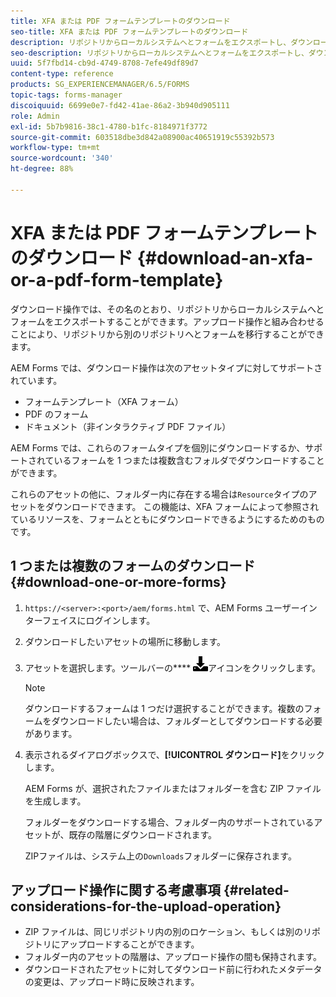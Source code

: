```yaml
---
title: XFA または PDF フォームテンプレートのダウンロード
seo-title: XFA または PDF フォームテンプレートのダウンロード
description: リポジトリからローカルシステムへとフォームをエクスポートし、ダウンロードされたフォームを新しいリポジトリに移行することができます。
seo-description: リポジトリからローカルシステムへとフォームをエクスポートし、ダウンロードされたフォームを新しいリポジトリに移行することができます。
uuid: 5f7fbd14-cb9d-4749-8708-7efe49df89d7
content-type: reference
products: SG_EXPERIENCEMANAGER/6.5/FORMS
topic-tags: forms-manager
discoiquuid: 6699e0e7-fd42-41ae-86a2-3b940d905111
role: Admin
exl-id: 5b7b9816-38c1-4780-b1fc-8184971f3772
source-git-commit: 603518dbe3d842a08900ac40651919c55392b573
workflow-type: tm+mt
source-wordcount: '340'
ht-degree: 88%

---
```


# XFA または PDF フォームテンプレートのダウンロード {#download-an-xfa-or-a-pdf-form-template}

ダウンロード操作では、その名のとおり、リポジトリからローカルシステムへとフォームをエクスポートすることができます。アップロード操作と組み合わせることにより、リポジトリから別のリポジトリへとフォームを移行することができます。

AEM Forms では、ダウンロード操作は次のアセットタイプに対してサポートされています。

* フォームテンプレート（XFA フォーム）
* PDF のフォーム
* ドキュメント（非インタラクティブ PDF ファイル）

AEM Forms では、これらのフォームタイプを個別にダウンロードするか、サポートされているフォームを 1 つまたは複数含むフォルダでダウンロードすることができます。

これらのアセットの他に、フォルダー内に存在する場合は`Resource`タイプのアセットをダウンロードできます。 この機能は、XFA フォームによって参照されているリソースを、フォームとともにダウンロードできるようにするためのものです。

## 1 つまたは複数のフォームのダウンロード {#download-one-or-more-forms}

1. `https://<server>:<port>/aem/forms.html` で、AEM Forms ユーザーインターフェイスにログインします。

1. ダウンロードしたいアセットの場所に移動します。

1. アセットを選択します。ツールバーの&#x200B;**** ![aem6forms_download](assets/aem6forms_download.png)アイコンをクリックします。

   >[!NOTE]
   >
   >ダウンロードするフォームは 1 つだけ選択することができます。複数のフォームをダウンロードしたい場合は、フォルダーとしてダウンロードする必要があります。

1. 表示されるダイアログボックスで、**[!UICONTROL ダウンロード]**&#x200B;をクリックします。

   AEM Forms が、選択されたファイルまたはフォルダーを含む ZIP ファイルを生成します。

   フォルダーをダウンロードする場合、フォルダー内のサポートされているアセットが、既存の階層にダウンロードされます。

   ZIPファイルは、システム上の`Downloads`フォルダーに保存されます。

## アップロード操作に関する考慮事項 {#related-considerations-for-the-upload-operation}

* ZIP ファイルは、同じリポジトリ内の別のロケーション、もしくは別のリポジトリにアップロードすることができます。
* フォルダー内のアセットの階層は、アップロード操作の間も保持されます。
* ダウンロードされたアセットに対してダウンロード前に行われたメタデータの変更は、アップロード時に反映されます。
